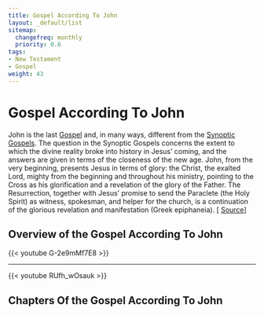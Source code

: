 ```yaml
---
title: Gospel According To John
layout: _default/list
sitemap:
  changefreq: monthly
  priority: 0.6
tags:
- New Testament
- Gospel
weight: 43
---
```

# Gospel According To John

John is the last [Gospel](/tags/synoptic-gospel/) and, in many ways, different from the [Synoptic Gospels](/tags/synoptic-gospel/). The question in the Synoptic Gospels concerns the extent to which the divine reality broke into history in Jesus’ coming, and the answers are given in terms of the closeness of the new age. John, from the very beginning, presents Jesus in terms of glory: the Christ, the exalted Lord, mighty from the beginning and throughout his ministry, pointing to the Cross as his glorification and a revelation of the glory of the Father. The Resurrection, together with Jesus’ promise to send the Paraclete (the Holy Spirit) as witness, spokesman, and helper for the church, is a continuation of the glorious revelation and manifestation (Greek epiphaneia).  [ [Source](https://www.britannica.com/topic/biblical-literature/The-fourth-Gospel-The-Gospel-According-to-John)]

## Overview of the Gospel According To John
{{< youtube G-2e9mMf7E8 >}}

---
{{< youtube RUfh_wOsauk >}}

## Chapters Of the Gospel According To John
